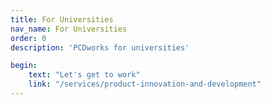 ```yaml
---
title: For Universities
nav_name: For Universities
order: 0
description: 'PCDworks for universities'

begin:
    text: "Let's get to work"
    link: "/services/product-innovation-and-development"
---
```


<text-image image="/images/for/universities/fu-1.webp">
<template v-slot:primary>

## PCDworks
# FOR UNIVERSITIES

Looking to master the art and science of new
product development? Go to school on us. You'll
find our staff of lifelong learners and innovators
has a faculty for helping universities boost their
bona fides in market research, product creation,
student development, and more.

**Are you finding gaps with:**
* Extensions of research groups
* Validation as a research engine
* Attracting new companies as clients (problem-seeking)
* Showing new students a place to grow


</template>
</text-image>

<image-text-tint image="/images/for/universities/fu-2.webp" :button="begin">
<template v-slot:right>

## It's all academic. We're singularly qualified to extend your research capabilities by helping you:
</br>

* Organize professors into NPD generators
* Vet ideas and determine market viability
* Establish your product development niche
* Round out gaps in research talent and expertise
* Keep projects afloat and students engaged and learning
* Elevate your university and attract new companies as clients

</template>
</image-text-tint>

<image-slide image="/images/for/universities/fu-3.webp">
<template>

"PCD - Product Concept Development was instrumental in moving our Intellectual
Property into the market place. PCD provided technical expertise and business acumen
in a powerful combination exceeding that of any entity | have worked with in over 30
years in the technology transfer arena."

<center>

**Dan G. Davis, CPA**\
Director of Technology Development\
Sam Houston State University
</center>

</template>
</image-slide>